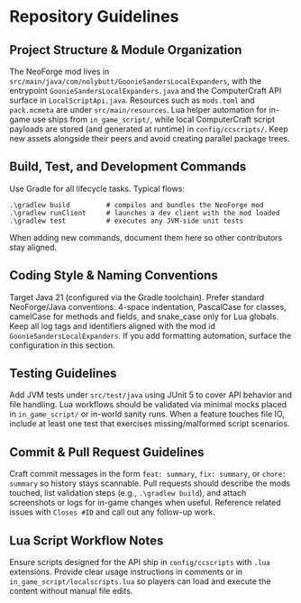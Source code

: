 # Repository Guidelines

## Project Structure & Module Organization
The NeoForge mod lives in `src/main/java/com/nolybutt/GoonieSandersLocalExpanders`, with the entrypoint `GoonieSandersLocalExpanders.java` and the ComputerCraft API surface in `LocalScriptApi.java`. Resources such as `mods.toml` and `pack.mcmeta` are under `src/main/resources`. Lua helper automation for in-game use ships from `in_game_script/`, while local ComputerCraft script payloads are stored (and generated at runtime) in `config/ccscripts/`. Keep new assets alongside their peers and avoid creating parallel package trees.

## Build, Test, and Development Commands
Use Gradle for all lifecycle tasks. Typical flows:
```
.\gradlew build         # compiles and bundles the NeoForge mod
.\gradlew runClient     # launches a dev client with the mod loaded
.\gradlew test          # executes any JVM-side unit tests
```
When adding new commands, document them here so other contributors stay aligned.

## Coding Style & Naming Conventions
Target Java 21 (configured via the Gradle toolchain). Prefer standard NeoForge/Java conventions: 4-space indentation, PascalCase for classes, camelCase for methods and fields, and snake_case only for Lua globals. Keep all log tags and identifiers aligned with the mod id `GoonieSandersLocalExpanders`. If you add formatting automation, surface the configuration in this section.

## Testing Guidelines
Add JVM tests under `src/test/java` using JUnit 5 to cover API behavior and file handling. Lua workflows should be validated via minimal mocks placed in `in_game_script/` or in-world sanity runs. When a feature touches file IO, include at least one test that exercises missing/malformed script scenarios.

## Commit & Pull Request Guidelines
Craft commit messages in the form `feat: summary`, `fix: summary`, or `chore: summary` so history stays scannable. Pull requests should describe the mods touched, list validation steps (e.g., `.\gradlew build`), and attach screenshots or logs for in-game changes when useful. Reference related issues with `Closes #ID` and call out any follow-up work.

## Lua Script Workflow Notes
Ensure scripts designed for the API ship in `config/ccscripts` with `.lua` extensions. Provide clear usage instructions in comments or in `in_game_script/localscripts.lua` so players can load and execute the content without manual file edits.
